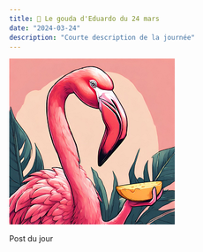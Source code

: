 ```yaml
---
title: 🧀 Le gouda d'Eduardo du 24 mars
date: "2024-03-24"
description: "Courte description de la journée"
---
```


![Gouda d'Eduardo](../gouda_eduardo.png)

Post du jour
